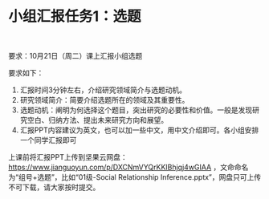 
# 小组汇报任务1：选题


<br>

要求：10月21日（周二）课上汇报小组选题

要求如下：

1.  汇报时间3分钟左右，介绍研究领域简介与选题动机。
2.  研究领域简介：简要介绍选题所在的领域及其重要性。
3.  选题动机：阐明为何选择这个题目，突出研究的必要性和价值。一般是发现研究空白、归纳方法、提出未来研究方向和展望。
4.  汇报PPT内容建议为英文，也可以加一些中文，用中文介绍即可。各小组安排一个同学汇报即可

上课前将汇报PPT上传到坚果云网盘：https://www.jianguoyun.com/p/DXCNmVYQrKKIBhjqj4wGIAA ，文命命名为“组号+选题”，比如“01级-Social Relationship Inference.pptx”，网盘只可上传不可下载，请大家按时提交。


